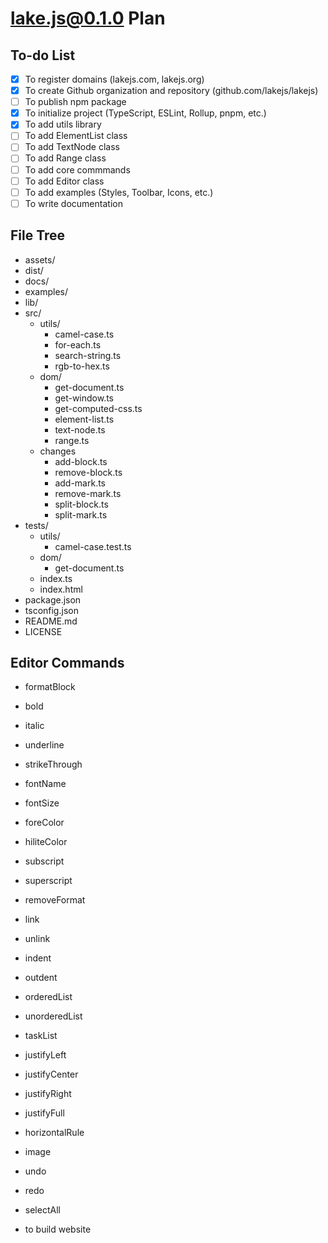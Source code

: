 # lake.js@0.1.0 Plan

## To-do List

* [X] To register domains (lakejs.com, lakejs.org)
* [X] To create Github organization and repository (github.com/lakejs/lakejs)
* [ ] To publish npm package
* [X] To initialize project (TypeScript, ESLint, Rollup, pnpm, etc.)
* [X] To add utils library
* [ ] To add ElementList class
* [ ] To add TextNode class
* [ ] To add Range class
* [ ] To add core commmands
* [ ] To add Editor class
* [ ] To add examples (Styles, Toolbar, Icons, etc.)
* [ ] To write documentation

## File Tree

* assets/
* dist/
* docs/
* examples/
* lib/
* src/
  * utils/
    * camel-case.ts
    * for-each.ts
    * search-string.ts
    * rgb-to-hex.ts
  * dom/
    * get-document.ts
    * get-window.ts
    * get-computed-css.ts
    * element-list.ts
    * text-node.ts
    * range.ts
  * changes
    * add-block.ts
    * remove-block.ts
    * add-mark.ts
    * remove-mark.ts
    * split-block.ts
    * split-mark.ts
* tests/
  * utils/
    * camel-case.test.ts
  * dom/
    * get-document.ts
  * index.ts
  * index.html
* package.json
* tsconfig.json
* README.md
* LICENSE

## Editor Commands

* formatBlock
* bold
* italic
* underline
* strikeThrough
* fontName
* fontSize
* foreColor
* hiliteColor
* subscript
* superscript
* removeFormat
* link
* unlink
* indent
* outdent
* orderedList
* unorderedList
* taskList
* justifyLeft
* justifyCenter
* justifyRight
* justifyFull
* horizontalRule
* image
* undo
* redo
* selectAll

* to build website
